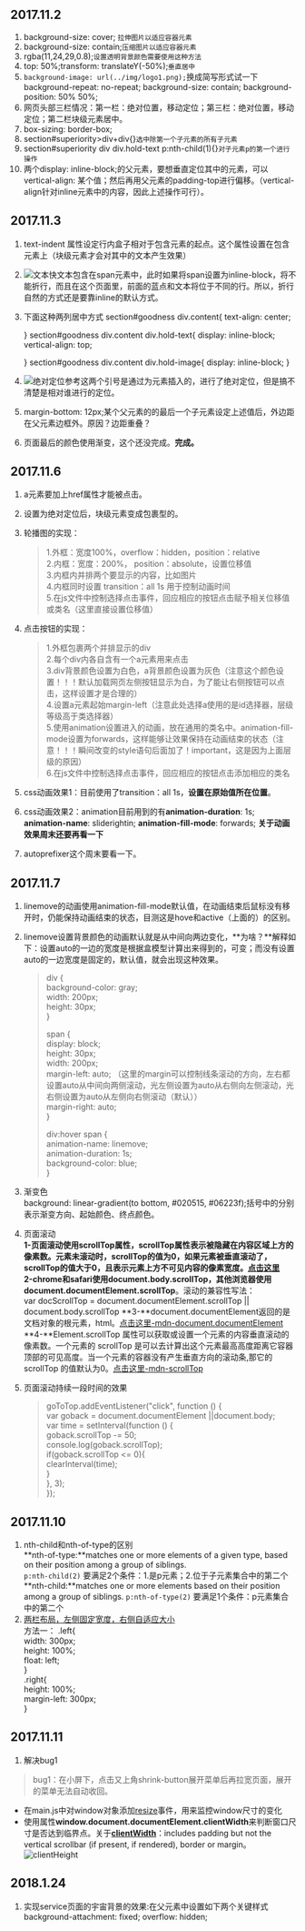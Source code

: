 ## 2017.11.2
1. background-size: cover; `拉伸图片以适应容器元素`
2. background-size: contain;`压缩图片以适应容器元素`
3. rgba(11,24,29,0.8);`设置透明背景颜色需要使用这种方法`
4. top: 50%;transform: translateY(-50%);`垂直居中`
5.  `background-image: url(../img/logo1.png);`换成简写形式试一下
    background-repeat: no-repeat;
    background-size: contain;
    background-position: 50% 50%;
6. 网页头部三栏情况：第一栏：绝对位置，移动定位；第三栏：绝对位置，移动定位；第二栏块级元素居中。
7. box-sizing: border-box;
8. section#superiority>div+div{}`选中除第一个子元素的所有子元素`
9. section#superiority div div.hold-text p:nth-child(1){}`对子元素p的第一个进行操作`
10. 两个display: inline-block;的父元素，要想垂直定位其中的元素，可以vertical-align: 某个值；然后再用父元素的padding-top进行偏移。（vertical-align针对inline元素中的内容，因此上述操作可行）。

## 2017.11.3
1. text-indent 属性设定行内盒子相对于包含元素的起点。这个属性设置在包含元素上（块级元素才会对其中的文本产生效果）
2. ![文本快](https://i.imgur.com/PiGF1Eo.jpg)文本包含在span元素中，此时如果将span设置为inline-block，将不能折行，而且在这个页面里，前面的蓝点和文本将位于不同的行。所以，折行自然的方式还是要靠inline的默认方式。
3. 下面这种两列居中方式
    section#goodness div.content{
    text-align: center;
    
    }
    section#goodness div.content div.hold-text{
    display: inline-block;
    vertical-align: top;
    
    }
    section#goodness div.content div.hold-image{
    display: inline-block;
    }

4. ![绝对定位参考](https://i.imgur.com/mUmdZHB.jpg)这两个引号是通过为元素插入的，进行了绝对定位，但是搞不清楚是相对谁进行的定位。
5. margin-bottom: 12px;某个父元素的的最后一个子元素设定上述值后，外边距在父元素边框外。原因？边距重叠？
6. 页面最后的颜色使用渐变，这个还没完成。**完成。**


## 2017.11.6
1. a元素要加上href属性才能被点击。
2. 设置为绝对定位后，块级元素变成包裹型的。
3. 轮播图的实现：  
    > 1.外框：宽度100%，overflow：hidden，position：relative  
    > 2.内框：宽度：200%， position：absolute，设置位移值  
    > 3.内框内并排两个要显示的内容，比如图片  
    > 4.内框同时设置 transition：all 1s 用于控制动画时间  
    > 5.在js文件中控制选择点击事件，回应相应的按钮点击赋予相关位移值或类名（这里直接设置位移值）  

4. 点击按钮的实现：
    > 1.外框包裹两个并排显示的div  
    > 2.每个div内各自含有一个a元素用来点击  
    > 3.div背景颜色设置为白色，a背景颜色设置为灰色（注意这个颜色设置！！！默认加载网页左侧按钮显示为白，为了能让右侧按钮可以点击，这样设置才是合理的）  
    > 4.设置a元素起始margin-left（注意此处选择a使用的是id选择器，层级等级高于类选择器）  
    > 5.使用animation设置进入的动画，放在通用的类名中。animation-fill-mode设置为forwards，这样能够让效果保持在动画结束的状态（注意！！！瞬间改变的style语句后面加了！important，这是因为上面层级的原因）  
    > 6.在js文件中控制选择点击事件，回应相应的按钮点击添加相应的类名

5. css动画效果1：目前使用了transition：all 1s，**设置在原始值所在位置**。
6. css动画效果2：animation目前用到的有**animation-duration**: 1s; **animation-name**: sliderightin;  **animation-fill-mode**: forwards;  **关于动画效果周末还要再看一下**
7. autoprefixer这个周末要看一下。

## 2017.11.7
1. linemove的动画使用animation-fill-mode默认值，在动画结束后鼠标没有移开时，仍能保持动画结束的状态，目测这是hove和active（上面的）的区别。
2. linemove设置背景颜色的动画默认就是从中间向两边变化，**为啥？**解释如下：设置auto的一边的宽度是根据盒模型计算出来得到的，可变；而没有设置auto的一边宽度是固定的，默认值，就会出现这种效果。  
    > div {  
    >   background-color: gray;  
    >   width: 200px;  
    >   height: 30px;  
    > }
    > 
    > span {  
    >   display: block;  
    >   height: 30px;  
    >   width: 200px;  
    >   margin-left: auto;  （这里的margin可以控制线条滚动的方向，左右都设置auto从中间向两侧滚动，光左侧设置为auto从右侧向左侧滚动，光右侧设置为auto从左侧向右侧滚动（默认））  
    >   margin-right: auto;  
    > }
    > 
    > div:hover span {  
    >   animation-name: linemove;  
    >   animation-duration: 1s;  
    >   background-color: blue;  
    > }  

3. 渐变色  
background: linear-gradient(to bottom, #020515, #06223f);括号中的分别表示渐变方向、起始颜色、终点颜色。
4. 页面滚动   
**1-**页面滚动使用scrollTop属性，scrollTop属性表示被隐藏在内容区域上方的像素数。元素未滚动时，scrollTop的值为0，如果元素被垂直滚动了，scrollTop的值大于0，且表示元素上方不可见内容的像素宽度。[点击这里](http://www.cnblogs.com/xiaohuochai/archive/2016/09/03/5836179.html)     
**2-**chrome和safari使用**document.body.scrollTop**，其他浏览器使用**document.documentElement.scrollTop**。滚动的兼容性写法：  
    var docScrollTop = document.documentElement.scrollTop || document.body.scrollTop
**3-**document.documentElement返回的是文档对象的根元素，html。[点击这里-mdn-document.documentElement](https://developer.mozilla.org/zh-CN/docs/Web/API/Document/documentElement)  
**4-**Element.scrollTop 属性可以获取或设置一个元素的内容垂直滚动的像素数。一个元素的 scrollTop 是可以去计算出这个元素最高高度距离它容器顶部的可见高度。当一个元素的容器没有产生垂直方向的滚动条,那它的 scrollTop 的值默认为0。[点击这里-mdn-scrollTop](https://developer.mozilla.org/zh-CN/docs/Web/API/Element/scrollTop)  
5. 页面滚动持续一段时间的效果  
    > goToTop.addEventListener("click", function () {  
    > var goback = document.documentElement ||document.body;  
    > var time = setInterval(function () {  
    > 	goback.scrollTop -= 50;  
    > 	console.log(goback.scrollTop);  
    > 	if(goback.scrollTop <= 0){  
    > 	clearInterval(time);  
    > }  
    > }, 3);  
    > });  

## 2017.11.10
1. nth-child和nth-of-type的区别  
**nth-of-type:**matches one or more elements of a given type, based on their position among a group of siblings.  
`p:nth-child(2)`  要满足2个条件：1.是p元素；2.位于子元素集合中的第二个  
**nth-child:**matches one or more elements based on their position among a group of siblings.
`p:nth-of-type(2)`  要满足1个条件：p元素集合中的第二个 
2. [两栏布局，左侧固定宽度，右侧自适应大小](http://blog.csdn.net/u012193330/article/details/51550033)  
方法一： 
    .left{  
    width: 300px;  
    height: 100%;  
    float: left;  
    }  
    .right{  
    height: 100%;  
    margin-left: 300px;  
    }  

## 2017.11.11
1. 解决bug1
> bug1：在小屏下，点击又上角shrink-button展开菜单后再拉宽页面，展开的菜单无法自动收回。

   * 在main.js中对window对象添加[resize](https://developer.mozilla.org/en-US/docs/Web/API/GlobalEventHandlers/onresize)事件，用来监控window尺寸的变化  
   * 使用属性**window.document.documentElement.clientWidth**来判断窗口尺寸是否达到临界点。关于[**clientWidth**](https://developer.mozilla.org/en-US/docs/Web/API/Element/clientWidth)：includes padding but not the vertical scrollbar (if present, if rendered), border or margin。
   ![clientHeight](https://i.imgur.com/4Bt3sAQ.png)
## 2018.1.24
1. 实现service页面的宇宙背景的效果:在父元素中设置如下两个关键样式  
background-attachment: fixed;
overflow: hidden;

